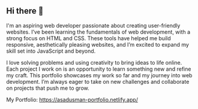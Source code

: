 ## Hi there 👋

I'm an aspiring web developer passionate about creating user-friendly websites. I’ve been learning the fundamentals of web development, with a strong focus on HTML and CSS. These tools have helped me build responsive, aesthetically pleasing websites, and I’m excited to expand my skill set into JavaScript and beyond.

I love solving problems and using creativity to bring ideas to life online. Each project I work on is an opportunity to learn something new and refine my craft. This portfolio showcases my work so far and my journey into web development. I’m always eager to take on new challenges and collaborate on projects that push me to grow.

My Portfolio: https://asadusman-portfolio.netlify.app/

<!--
**m-asadusman/m-asadusman** is a ✨ _special_ ✨ repository because its `README.md` (this file) appears on your GitHub profile.

Here are some ideas to get you started:

- 🔭 I’m currently working on ...
- 🌱 I’m currently learning ...
- 👯 I’m looking to collaborate on ...
- 🤔 I’m looking for help with ...
- 💬 Ask me about ...
- 📫 How to reach me: ...
- 😄 Pronouns: ...
- ⚡ Fun fact: ...
-->
